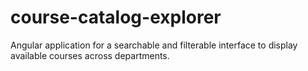 # course-catalog-explorer
Angular application for a  searchable and filterable interface to display available courses across departments.
